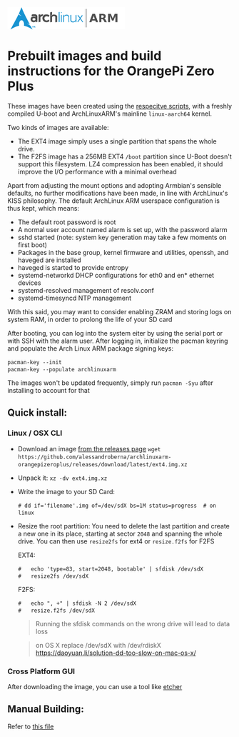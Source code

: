 ![ArchlinuxARM logo](assets/alarm.png)

# Prebuilt images and build instructions for the OrangePi Zero Plus
These images have been created using the [respecitve scripts](https://github.com/alessandroberna/archlinuxarm-orangepizeroplus/tree/main/scripts), with a freshly compiled U-boot and ArchLinuxARM's mainline `linux-aarch64` kernel.

Two kinds of images are available:
- The EXT4 image simply uses a single partition that spans the whole drive.
- The F2FS image has a 256MB EXT4 `/boot` partition since U-Boot doesn't support this filesystem. LZ4 compression has been enabled, it should improve the I/O performance with a minimal overhead

Apart from adjusting the mount options and adopting Armbian's sensible defaults, no further modifications have been made, in line with ArchLinux's KISS philosophy.
The default ArchLinux ARM userspace configuration is thus kept, which means:
- The default root password is root
- A normal user account named alarm is set up, with the password alarm
- sshd started (note: system key generation may take a few moments on first boot)
- Packages in the base group, kernel firmware and utilities, openssh, and haveged are installed
- haveged is started to provide entropy
- systemd-networkd DHCP configurations for eth0 and en* ethernet devices
- systemd-resolved management of resolv.conf
- systemd-timesyncd NTP management

With this said, you may want to consider enabling ZRAM and storing logs on system RAM, in order to prolong the life of your SD card

After booting, you can log into the system eiter by using the serial port or with SSH with the alarm user.
After logging in, initialize the pacman keyring and populate the Arch Linux ARM package signing keys:
```
pacman-key --init
pacman-key --populate archlinuxarm
```
The images won't be updated frequently, simply run `pacman -Syu` after installing to account for that

## Quick install:
### Linux / OSX CLI
- Download an image [from the releases page](https://github.com/alessandroberna/archlinuxarm-orangepizeroplus/releases/tag/latest)
`wget https://github.com/alessandroberna/archlinuxarm-orangepizeroplus/releases/download/latest/ext4.img.xz`
- Unpack it: `xz -dv ext4.img.xz`
- Write the image to your SD Card:
    ```
    # dd if='filename'.img of=/dev/sdX bs=1M status=progress  # on linux
    ```
- Resize the root partition:
    You need to delete the last partition and create a new one in its place, starting at sector `2048` and spanning the whole drive.
    You can then use `resize2fs` for ext4 or `resize.f2fs` for F2FS

    EXT4:
    ```
    #   echo 'type=83, start=2048, bootable' | sfdisk /dev/sdX
    #   resize2fs /dev/sdX
    ```

    F2FS:
    ```
    #   echo ", +" | sfdisk -N 2 /dev/sdX
    #   resize.f2fs /dev/sdX
    ```
    > Running the sfdisk commands on the wrong drive will lead to data loss

    > on OS X replace /dev/sdX with /dev/rdiskX
    > https://daoyuan.li/solution-dd-too-slow-on-mac-os-x/

### Cross Platform GUI
After downloading the image, you can use a tool like [etcher](https://etcher.balena.io/)

## Manual Building:
Refer to [this file](manualBuild.md)